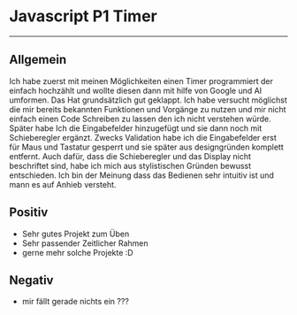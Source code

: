 # Javascript P1 Timer
---

## Allgemein

Ich habe zuerst mit meinen Möglichkeiten einen Timer programmiert der einfach hochzählt und wollte diesen dann mit hilfe von Google und AI umformen. Das Hat grundsätzlich gut geklappt. Ich habe versucht möglichst die mir bereits bekannten Funktionen und Vorgänge zu nutzen und mir nicht einfach einen Code Schreiben zu lassen den ich nicht verstehen würde. Später habe Ich die Eingabefelder hinzugefügt und sie dann noch mit Schieberegler ergänzt. Zwecks Validation habe ich die Eingabefelder erst für Maus und Tastatur gesperrt und sie später aus designgründen komplett entfernt. Auch dafür, dass die Schieberegler und das Display nicht beschriftet sind, habe ich mich aus stylistischen Gründen bewusst entschieden. Ich bin der Meinung dass das Bedienen sehr intuitiv ist und mann es auf Anhieb versteht. 

## Positiv

- Sehr gutes Projekt zum Üben
- Sehr passender Zeitlicher Rahmen
- gerne mehr solche Projekte :D

## Negativ
- mir fällt gerade nichts ein ???